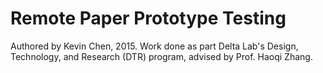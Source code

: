 # Remote Paper Prototype Testing
Authored by Kevin Chen, 2015. Work done as part Delta Lab's Design, Technology, and Research (DTR) program, advised by Prof. Haoqi Zhang.
